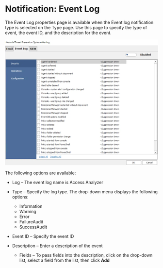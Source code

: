 # Notification: Event Log

The Event Log properties page is available when the Event log notification type is selected on the
Type page. Use this page to specify the type of event, the event ID, and the description for the
event.

![Notification Data Analysis Module wizard Event Log properties page](../../../../../../static/img/product_docs/threatprevention/threatprevention/admin/configuration/systemalerting/eventlog.webp)

The following options are available:

- Log – The event log name is Access Analyzer
- Type – Specify the log type. The drop-down menu displays the following options:

    - Information
    - Warning
    - Error
    - FailureAudit
    - SuccessAudit

- Event ID – Specify the event ID
- Description – Enter a description of the event

    - Fields – To pass fields into the description, click on the drop-down list, select a field from
      the list, then click **Add**
